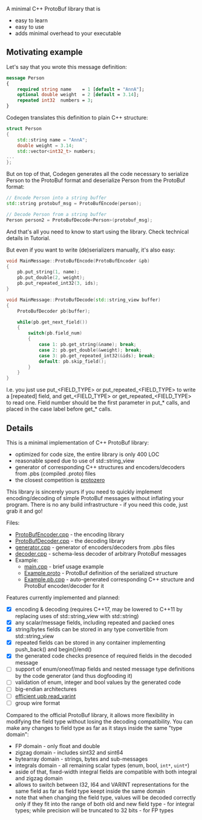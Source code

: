 A minimal C++ ProtoBuf library that is
- easy to learn
- easy to use
- adds minimal overhead to your executable


## Motivating example

Let's say that you wrote this message definition:
```proto
message Person
{
    required string name    = 1 [default = "AnnA"];
    optional double weight  = 2 [default = 3.14];
    repeated int32  numbers = 3;
}
```

Codegen translates this definition to plain C++ structure:
```cpp
struct Person
{
    std::string name = "AnnA";
    double weight = 3.14;
    std::vector<int32_t> numbers;
...
};
```

But on top of that, Codegen generates all the code necessary
to serialize Person to the ProtoBuf format and
deserialize Person from the ProtoBuf format:
```cpp
// Encode Person into a string buffer
std::string protobuf_msg = ProtoBufEncode(person);

// Decode Person from a string buffer
Person person2 = ProtoBufDecode<Person>(protobuf_msg);
```

And that's all you need to know to start using the library.
Check technical details in Tutorial.

But even if you want to write (de)serializers manually, it's also easy:

```cpp
void MainMessage::ProtoBufEncode(ProtoBufEncoder &pb)
{
    pb.put_string(1, name);
    pb.put_double(2, weight);
    pb.put_repeated_int32(3, ids);
}

void MainMessage::ProtoBufDecode(std::string_view buffer)
{
    ProtoBufDecoder pb(buffer);

    while(pb.get_next_field())
    {
        switch(pb.field_num)
        {
            case 1: pb.get_string(&name); break;
            case 2: pb.get_double(&weight); break;
            case 3: pb.get_repeated_int32(&ids); break;
            default: pb.skip_field();
        }
    }
}
```

I.e. you just use put_<FIELD_TYPE> or put_repeated_<FIELD_TYPE> to write a [repeated] field,
and get_<FIELD_TYPE> or get_repeated_<FIELD_TYPE> to read one.
Field number should be the first parameter in put_* calls,
and placed in the case label before get_* calls.



## Details

This is a minimal implementation of C++ ProtoBuf library:
- optimized for code size, the entire library is only 400 LOC
- reasonable speed due to use of std::string_view
- generator of corresponding C++ structures and encoders/decoders from .pbs (compiled .proto) files
- the closest competition is [protozero](https://github.com/mapbox/protozero)

This library is sincerely yours if you need to quickly implement encoding/decoding of
simple ProtoBuf messages without inflating your program.
There is no any build infrastructure - if you need this code, just grab it and go!

Files:
- [ProtoBufEncoder.cpp](ProtoBufEncoder.cpp) - the encoding library
- [ProtoBufDecoder.cpp](ProtoBufDecoder.cpp) - the decoding library
- [generator.cpp](src/generator/generator.cpp) - generator of encoders/decoders from .pbs files
- [decoder.cpp](decoder.cpp) - schema-less decoder of arbitrary ProtoBuf messages
- Example:
    - [main.cpp](main.cpp) - brief usage example
    - [Example.proto](Example.proto) - ProtoBuf definition of the serialized structure
    - [Example.pb.cpp](Example.pb.cpp) - auto-generated corresponding C++ structure and ProtoBuf encoder/decoder for it

Features currently implemented and planned:
- [x] encoding & decoding (requires C++17, may be lowered to C++11 by replacing uses of std::string_view with std::string)
- [x] any scalar/message fields, including repeated and packed ones
- [x] string/bytes fields can be stored in any type convertible from std::string_view
- [x] repeated fields can be stored in any container implementing push_back() and begin()/end()
- [x] the generated code checks presence of required fields in the decoded message
- [ ] support of enum/oneof/map fields and nested message type definitions by the code generator
(and thus dogfooding it)
- [ ] validation of enum, integer and bool values by the generated code
- [ ] big-endian architectures
- [ ] [efficient upb read_varint](https://github.com/protocolbuffers/protobuf/blob/a2f92689dac8a7dbea584919c7de52d6a28d66d1/upb/wire/decode.c#L122)
- [ ] group wire format

Compared to the official ProtoBuf library, it allows more flexibility
in modifying the field type without losing the decoding compatibility.
You can make any changes to field type as far as it stays inside the same "type domain":
- FP domain - only float and double
- zigzag domain - includes sint32 and sint64
- bytearray domain - strings, bytes and sub-messages
- integrals domain - all remaining scalar types (enum, bool, `int*`, `uint*`)
- aside of that, fixed-width integral fields are compatible with both integral and zigzag domain
- allows to switch between I32, I64 and VARINT representations for the same field as far as field type keept inside the same domain
- note that when changing the field type, values will be decoded correctly only if they fit into the range of both old and new field type - for integral types; while precision will be truncated to 32 bits - for FP types
